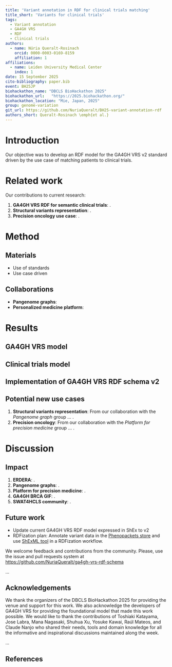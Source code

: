 ```yaml
---
title: 'Variant annotation in RDF for clinical trials matching'
title_short: 'Variants for clinical trials'
tags:
  - Variant annotation
  - GA4GH VRS
  - RDF
  - Clinical trials
authors:
  - name: Núria Queralt-Rosinach
    orcid: 0000-0003-0169-8159
    affiliation: 1
affiliations:
  - name: Leiden University Medical Center
    index: 1
date: 15 September 2025
cito-bibliography: paper.bib
event: BH25JP
biohackathon_name: "DBCLS BioHackathon 2025"
biohackathon_url:   "https://2025.biohackathon.org/"
biohackathon_location: "Mie, Japan, 2025"
group: genome-variation
git_url: https://github.com/NuriaQueralt/BH25-variant-annotation-rdf
authors_short: Queralt-Rosinach \emph{et al.}
---
```


# Introduction
<!-- In the DBCLS BioHackathon 2024, variant and CT projects. Precision oncology focus. -->

Our objective was to develop an RDF model for the GA4GH VRS v2 standard driven by the use case of matching patients to clinical trials.

# Related work
<!-- # GA4GH VRS, v1 -> v2 -->

<!-- # In the SWAT4HCLS BioHackathon 2025, -->

<!-- # CT models, RDF? -->

Our contributions to current research:
1. **GA4GH VRS RDF for semantic clinical trials**: .
2. **Structural variants representation**: .
3. **Precision oncology use case**: .

# Method
## Materials
- Use of standards
- Use case driven

## Collaborations
- **Pangenome graphs**:
- **Personalized medicine platform**:


# Results
## GA4GH VRS model

## Clinical trials model  

## Implementation of GA4GH VRS RDF schema v2

## Potential new use cases
1. **Structural variants representation**: From our collaboration with the _Pangenome graph_ group ... .
2. **Precision oncology**: From our collaboration with the _Platform for precision medicine_ group ... .


# Discussion

## Impact

1. **ERDERA**: .
2. **Pangenome graphs**: .
3. **Platform for precision medicine**: .
4. **GA4GH BRCA GIF**: .
5. **SWAT4HCLS community**: .

## Future work

- Update current GA4GH VRS RDF model expressed in ShEx to v2
- RDFization plan: Annotate variant data in the [Phenopackets store](https://github.com/monarch-initiative/phenopacket-store/blob/main/notebooks/ADA/phenopackets/PMID_28823388_3-month-oldgirl.json) and use [ShExML tool](https://shexml.herminiogarcia.com/) in a RDFization workflow.

We welcome feedback and contributions from the community. Please, use the issue and pull requests system at https://github.com/NuriaQueralt/ga4gh-vrs-rdf-schema

...

## Acknowledgements
We thank the organizers of the DBCLS BioHackathon 2025 for providing the venue and support for this work. We also acknowledge the developers of GA4GH VRS for providing the foundational model that made this work possible. We would like to thank the contributions of Toshiaki Katayama, Jose Labra, Mana Nagasaki, Shuhua Xu, Yosuke Kawai, Raúl Mateos, and Claude Nanjo who shared their needs, tools and domain knowledge for all the informative and inspirational discussions maintained along the week. 

...

## References
